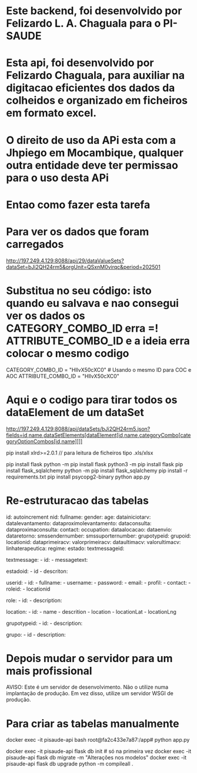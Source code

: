 # Este backend, foi desenvolvido por Felizardo L. A. Chaguala para o PI-SAUDE
# Esta api, foi desenvolvido por Felizardo Chaguala, para auxiliar na digitacao eficientes dos dados da colheidos e organizado em ficheiros em formato excel.

# O direito de uso da APi esta com a Jhpiego em Mocambique, qualquer outra entidade deve ter permissao para o uso desta APi

# Entao como fazer esta tarefa
<!-- 
    Opções de Implementação
    1. Usando a API do DHIS2
    O DHIS2 possui uma API RESTful robusta que permite enviar dados programaticamente. 
-->

# Para ver os dados que foram carregados
http://197.249.4.129:8088/api/29/dataValueSets?dataSet=bJi2QH24rm5&orgUnit=QSxnM0virqc&period=202501

# Substitua no seu código: isto quando eu salvava e nao consegui ver os dados os CATEGORY_COMBO_ID erra =! ATTRIBUTE_COMBO_ID e a ideia erra colocar o mesmo codigo
CATEGORY_COMBO_ID = "HllvX50cXC0"  # Usando o mesmo ID para COC e AOC
ATTRIBUTE_COMBO_ID = "HllvX50cXC0"

# Aqui e o codigo para tirar todos os dataElement de um dataSet
http://197.249.4.129:8088/api/dataSets/bJi2QH24rm5.json?fields=id,name,dataSetElements[dataElement[id,name,categoryCombo[categoryOptionCombos[id,name]]]]

pip install xlrd>=2.0.1 // para leitura de ficheiros tipo .xls/xlsx

pip install flask
python -m pip install flask
python3 -m pip install flask
pip install flask_sqlalchemy
python -m pip install flask_sqlalchemy
pip install -r requirements.txt
pip install psycopg2-binary
python app.py

# Re-estruturacao das tabelas
id: autoincrement
nid:
fullname:
gender:
age:
datainiciotarv:
datalevantamento:
dataproximolevantamento:
dataconsulta:
dataproximaconsulta:
contact:
occupation:
dataalocacao:
dataenvio:
dataretorno:
smssendernumber:
smssuporternumber:
grupotypeid:
grupoid:
locationid:
dataprimeiracv:
valorprimeiracv:
dataultimacv:
valorultimacv:
linhaterapeutica:
regime:
estado:
textmessageid:

textmessage:
    - id:
    - messagetext:

estadoid:
    - id
    - descriton:


userid:
    - id:
    - fullname:
    - username:
    - password:
    - email:
    - profil:
    - contact:
    - roleid:
    - locationid

role:
    - id:
    - description:

location:
    - id:
    - name
    - descrition
    - location
    - locationLat
    - locationLng

grupotypeid:
    - id:
    - description:

grupo:
    - id
    - description:

# Depois mudar o servidor para um mais profissional
AVISO: Este é um servidor de desenvolvimento. Não o utilize numa implantação de produção. Em vez disso, utilize um servidor WSGI de produção.

# Para criar as tabelas manualmente
docker exec -it pisaude-api bash
root@fa2c433e7a87:/app# python app.py

docker exec -it pisaude-api flask db init      # só na primeira vez
docker exec -it pisaude-api flask db migrate -m "Alterações nos modelos"
docker exec -it pisaude-api flask db upgrade
python -m compileall .